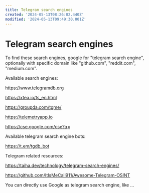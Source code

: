 ```yaml
---
title: Telegram search engines
created: '2024-05-13T08:26:02.440Z'
modified: '2024-05-13T09:49:30.001Z'
---
```


# Telegram search engines

To find these search engines, google for "telegram search engine", optionally with specific domain like "github.com", "reddit.com", "medium.com".

Available search engines:

https://www.telegramdb.org

https://xtea.io/ts_en.html

https://groupda.com/tgme/

https://telemetryapp.io

https://cse.google.com/cse?q=

Available telegram search engine bots:

https://t.em/tgdb_bot

Telegram related resources:

https://taiha.dev/technology/telegram-search-engines/

https://github.com/ItIsMeCall911/Awesome-Telegram-OSINT

You can directly use Google as telegram search engine, like ...
